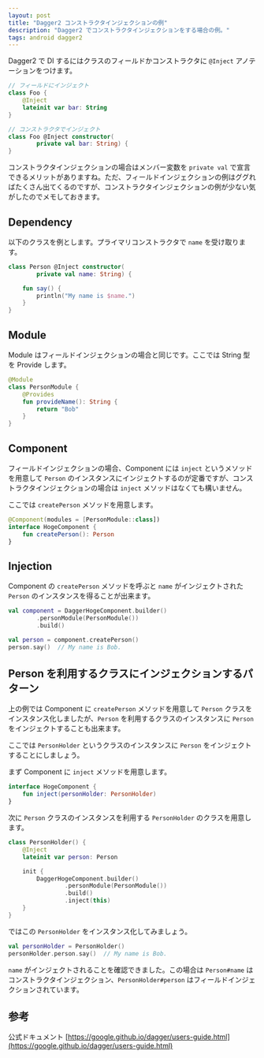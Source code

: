 ```yaml
---
layout: post
title: "Dagger2 コンストラクタインジェクションの例"
description: "Dagger2 でコンストラクタインジェクションをする場合の例。"
tags: android dagger2
---
```


Dagger2 で DI するにはクラスのフィールドかコンストラクタに `@Inject` アノテーションをつけます。

```kotlin
// フィールドにインジェクト
class Foo {
    @Inject
    lateinit var bar: String
}

// コンストラクタでインジェクト
class Foo @Inject constructor(
        private val bar: String) {
}
```

コンストラクタインジェクションの場合はメンバー変数を `private val` で宣言できるメリットがありますね。ただ、フィールドインジェクションの例はググればたくさん出てくるのですが、コンストラクタインジェクションの例が少ない気がしたのでメモしておきます。

## Dependency

以下のクラスを例とします。プライマリコンストラクタで `name` を受け取ります。

```kotlin
class Person @Inject constructor(
        private val name: String) {

    fun say() {
        println("My name is $name.")
    }
}
```

## Module

Module はフィールドインジェクションの場合と同じです。ここでは String 型を Provide します。

```kotlin
@Module
class PersonModule {
    @Provides
    fun provideName(): String {
        return "Bob"
    }
}
```

## Component

フィールドインジェクションの場合、Component には `inject` というメソッドを用意して `Person` のインスタンスにインジェクトするのが定番ですが、コンストラクタインジェクションの場合は `inject` メソッドはなくても構いません。

ここでは `createPerson` メソッドを用意します。

```kotlin
@Component(modules = [PersonModule::class])
interface HogeComponent {
    fun createPerson(): Person
}
```

## Injection

Component の `createPerson` メソッドを呼ぶと `name` がインジェクトされた `Person` のインスタンスを得ることが出来ます。

```kotlin
val component = DaggerHogeComponent.builder()
        .personModule(PersonModule())
        .build()

val person = component.createPerson()
person.say()  // My name is Bob.
```

## Person を利用するクラスにインジェクションするパターン

上の例では Component に `createPerson` メソッドを用意して `Person` クラスをインスタンス化しましたが、`Person` を利用するクラスのインスタンスに `Person` をインジェクトすることも出来ます。

ここでは `PersonHolder` というクラスのインスタンスに `Person` をインジェクトすることにしましょう。

まず Component に `inject` メソッドを用意します。

```kotlin
interface HogeComponent {
    fun inject(personHolder: PersonHolder)
}
```

次に `Person` クラスのインスタンスを利用する `PersonHolder` のクラスを用意します。

```kotlin
class PersonHolder() {
    @Inject
    lateinit var person: Person

    init {
        DaggerHogeComponent.builder()
                .personModule(PersonModule())
                .build()
                .inject(this)
    }
}
```

ではこの `PersonHolder` をインスタンス化してみましょう。

```kotlin
val personHolder = PersonHolder()
personHolder.person.say()  // My name is Bob.
```

`name` がインジェクトされることを確認できました。この場合は `Person#name` はコンストラクタインジェクション、`PersonHolder#person` はフィールドインジェクションされています。

## 参考

公式ドキュメント [https://google.github.io/dagger/users-guide.html](https://google.github.io/dagger/users-guide.html)

